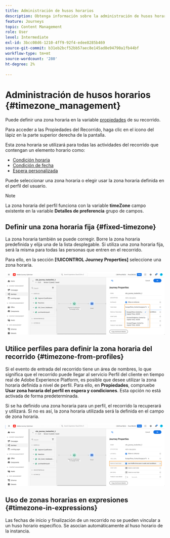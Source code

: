 ```yaml
---
title: Administración de husos horarios
description: Obtenga información sobre la administración de husos horarios
feature: Journeys
topic: Content Management
role: User
level: Intermediate
exl-id: 3bcc08d6-1210-4ff9-92f4-edee8285b469
source-git-commit: b31eb2bcf52bb57aec8e145ad8e94790a1fb44bf
workflow-type: tm+mt
source-wordcount: '280'
ht-degree: 2%

---
```


# Administración de husos horarios {#timezone_management}

Puede definir una zona horaria en la variable [propiedades](../building-journeys/journey-gs.md#change-properties) de su recorrido.

Para acceder a las Propiedades del Recorrido, haga clic en el icono del lápiz en la parte superior derecha de la pantalla.

Esta zona horaria se utilizará para todas las actividades del recorrido que contengan un elemento horario como:

* [Condición horaria](../building-journeys/condition-activity.md#time_condition)
* [Condición de fecha](../building-journeys/condition-activity.md#date_condition)
* [Espera personalizada](../building-journeys/wait-activity.md#custom)

<!--
* [Fixed date wait](../building-journeys/wait-activity.md#fixed_date)
-->

Puede seleccionar una zona horaria o elegir usar la zona horaria definida en el perfil del usuario.

>[!NOTE]
>
>La zona horaria del perfil funciona con la variable **timeZone** campo existente en la variable **Detalles de preferencia** grupo de campos.

## Definir una zona horaria fija {#fixed-timezone}

La zona horaria también se puede corregir. Borre la zona horaria predefinida y elija una de la lista desplegable. Si utiliza una zona horaria fija, será la misma para todas las personas que entren en el recorrido.

Para ello, en la sección **[!UICONTROL Journey Properties]** seleccione una zona horaria.

![](assets/journey72.png)

## Utilice perfiles para definir la zona horaria del recorrido {#timezone-from-profiles}

Si el evento de entrada del recorrido tiene un área de nombres, lo que significa que el recorrido puede llegar al servicio Perfil del cliente en tiempo real de Adobe Experience Platform, es posible que desee utilizar la zona horaria definida a nivel de perfil. Para ello, en **Propiedades**, compruebe **Usar zona horaria del perfil en espera y condiciones**. Esta opción no está activada de forma predeterminada.

Si se ha definido una zona horaria para un perfil, el recorrido la recuperará y utilizará. Si no es así, la zona horaria utilizada será la definida en el campo de zona horaria.

![](assets/journey73.png)

## Uso de zonas horarias en expresiones {#timezone-in-expressions}

Las fechas de inicio y finalización de un recorrido no se pueden vincular a un huso horario específico. Se asocian automáticamente al huso horario de la instancia.
